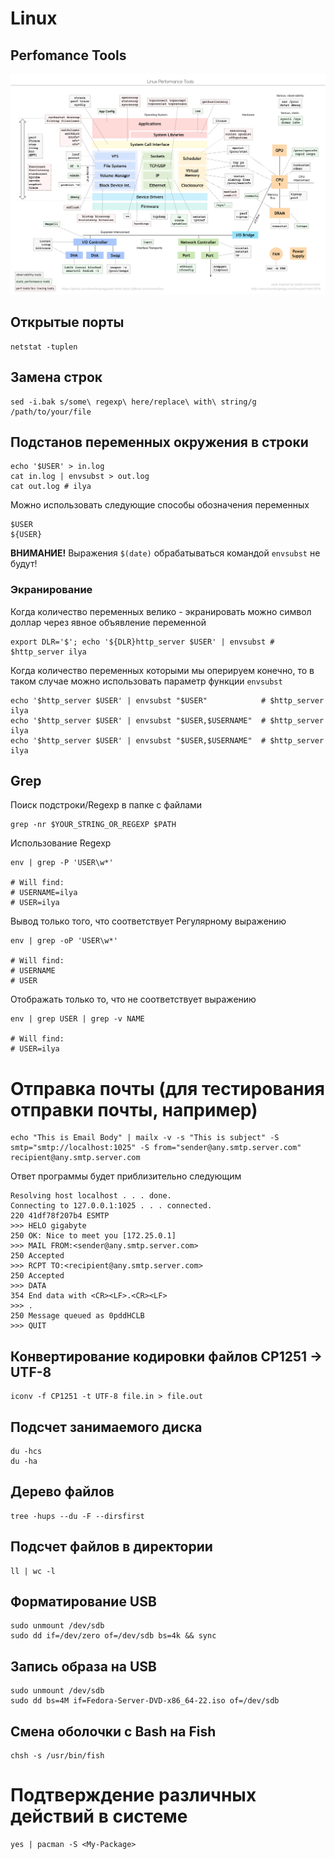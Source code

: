 # Linux 

## Perfomance Tools


![Linux Perfomance Tools](https://github.com/sniter/linux-notes/blob/master/images/linux_perfomance_tools.png)


## Открытые порты

```
netstat -tuplen 
```

## Замена строк

```
sed -i.bak s/some\ regexp\ here/replace\ with\ string/g /path/to/your/file
```

## Подстанов переменных окружения в строки

``` shell
echo '$USER' > in.log
cat in.log | envsubst > out.log
cat out.log # ilya
```

Можно использовать следующие способы обозначения переменных
``` shell
$USER
${USER}
```

**ВНИМАНИЕ!**
Выражения `$(date)` обрабатываться командой `envsubst` не будут!

### Экранирование

Когда количество переменных велико - экранировать можно символ доллар через явное объявление переменной
``` shell
export DLR='$'; echo '${DLR}http_server $USER' | envsubst # $http_server ilya
```

Когда количество переменных которыми мы оперируем конечно, то в таком случае можно использовать параметр функции `envsubst`
``` shell
echo '$http_server $USER' | envsubst "$USER"            # $http_server ilya
echo '$http_server $USER' | envsubst "$USER,$USERNAME"  # $http_server ilya
echo '$http_server $USER' | envsubst "$USER,$USERNAME"  # $http_server ilya
```

## Grep

Поиск подстроки/Regexp в папке с файлами
``` shell
grep -nr $YOUR_STRING_OR_REGEXP $PATH
```

Использование Regexp
``` shell
env | grep -P 'USER\w*' 

# Will find:
# USERNAME=ilya
# USER=ilya
```

Вывод только того, что соответствует Регулярному выражению
``` shell
env | grep -oP 'USER\w*'

# Will find:
# USERNAME
# USER
```

Отображать только то, что не соответствует выражению
``` shell
env | grep USER | grep -v NAME

# Will find:
# USER=ilya
```

# Отправка почты (для тестирования отправки почты, например)

``` shell
echo "This is Email Body" | mailx -v -s "This is subject" -S smtp="smtp://localhost:1025" -S from="sender@any.smtp.server.com" recipient@any.smtp.server.com
```

Ответ программы будет приблизительно следующим

```
Resolving host localhost . . . done.
Connecting to 127.0.0.1:1025 . . . connected.
220 41df78f207b4 ESMTP
>>> HELO gigabyte
250 OK: Nice to meet you [172.25.0.1]
>>> MAIL FROM:<sender@any.smtp.server.com>
250 Accepted
>>> RCPT TO:<recipient@any.smtp.server.com>
250 Accepted
>>> DATA
354 End data with <CR><LF>.<CR><LF>
>>> .
250 Message queued as 0pddHCLB
>>> QUIT
```

## Конвертирование кодировки файлов CP1251 -> UTF-8 

```
iconv -f CP1251 -t UTF-8 file.in > file.out
```

## Подсчет занимаемого диска

```
du -hcs
du -ha
```

## Дерево файлов

```
tree -hups --du -F --dirsfirst
```

## Подсчет файлов в директории

```
ll | wc -l
```

## Форматирование USB

```
sudo unmount /dev/sdb
sudo dd if=/dev/zero of=/dev/sdb bs=4k && sync
```

## Запись образа на USB

```
sudo unmount /dev/sdb
sudo dd bs=4M if=Fedora-Server-DVD-x86_64-22.iso of=/dev/sdb
```

## Смена оболочки с Bash на Fish

```
chsh -s /usr/bin/fish
```

# Подтверждение различных действий в системе 

```
yes | pacman -S <My-Package>
```
